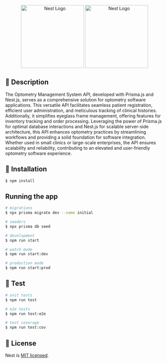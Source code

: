 <p align="center">
  <a href="http://nestjs.com/" target="blank"><img src="https://nestjs.com/img/logo-small.svg" width="200" alt="Nest Logo" /></a>
  <a href="https://www.prisma.io/" target="blank"><img src="https://icons.veryicon.com/png/o/business/vscode-program-item-icon/prisma.png" width="200" alt="Nest Logo" /></a>
</p>

## 🚀 Description

The Optometry Management System API, developed with Prisma.js and Nest.js, serves as a comprehensive solution for optometry software applications. This versatile API facilitates seamless patient registration, efficient user administration, and meticulous tracking of clinical histories. Additionally, it simplifies eyeglass frame management, offering features for inventory tracking and order processing. Leveraging the power of Prisma.js for optimal database interactions and Nest.js for scalable server-side architecture, this API enhances optometry practices by streamlining workflows and providing a solid foundation for software integration. Whether used in small clinics or large-scale enterprises, the API ensures scalability and reliability, contributing to an elevated and user-friendly optometry software experience.

## 🔗 Installation

```bash
$ npm install
```

## Running the app

```bash
# migrations
$ npx prisma migrate dev --name initial

# seeders
$ npx prisma db seed

# development
$ npm run start

# watch mode
$ npm run start:dev

# production mode
$ npm run start:prod
```

## 🚧 Test

```bash
# unit tests
$ npm run test

# e2e tests
$ npm run test:e2e

# test coverage
$ npm run test:cov
```

## 🤝 License

Nest is [MIT licensed](LICENSE).
